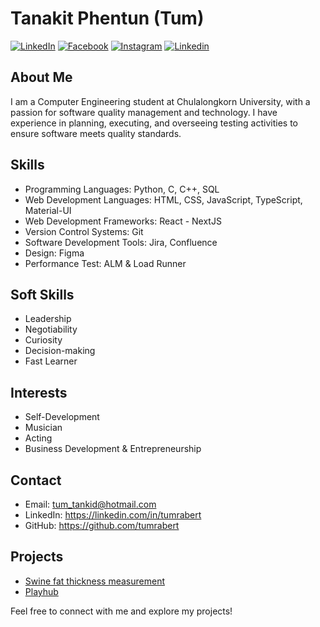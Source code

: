 # Tanakit Phentun (Tum)

[![LinkedIn](https://img.shields.io/badge/GitHub-100000?style=for-the-badge&logo=github&logoColor=white)](https://www.linkedin.com/in/tumrabert/)
[![Facebook](https://img.shields.io/badge/Facebook-1877F2?style=for-the-badge&logo=facebook&logoColor=white)](https://www.facebook.com/tumrabert/)
[![Instagram](https://img.shields.io/badge/Instagram-E4405F?style=for-the-badge&logo=instagram&logoColor=white)](https://www.instagram.com/tumrabertt/)
[![Linkedin](https://img.shields.io/badge/LinkedIn-0077B5?style=for-the-badge&logo=linkedin&logoColor=white)](https://www.linkedin.com/in/tumrabert/)

## About Me

I am a Computer Engineering student at Chulalongkorn University, with a passion for software quality management and technology. I have experience in planning, executing, and overseeing testing activities to ensure software meets quality standards.

## Skills

- Programming Languages: Python, C, C++, SQL
- Web Development Languages: HTML, CSS, JavaScript, TypeScript, Material-UI
- Web Development Frameworks: React - NextJS
- Version Control Systems: Git
- Software Development Tools: Jira, Confluence
- Design: Figma
- Performance Test: ALM & Load Runner

## Soft Skills

- Leadership
- Negotiability
- Curiosity
- Decision-making
- Fast Learner

## Interests

- Self-Development
- Musician
- Acting
- Business Development & Entrepreneurship

## Contact

- Email: tum_tankid@hotmail.com
- LinkedIn: https://linkedin.com/in/tumrabert
- GitHub: https://github.com/tumrabert

## Projects

- [Swine fat thickness measurement]()
- [Playhub](https://github.com/2110336-2565-2/sec3-group13-playhub)

Feel free to connect with me and explore my projects!

<!---
tumrabert/tumrabert is a ✨ special ✨ repository because its `README.md` (this file) appears on your GitHub profile.
You can click the Preview link to take a look at your changes.
--->
